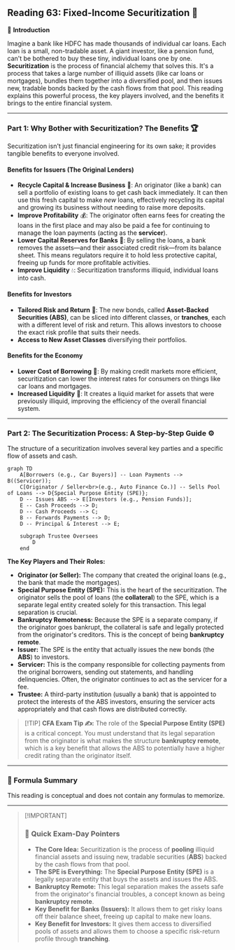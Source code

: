 ## Reading 63: Fixed-Income Securitization 🧱

🎯 **Introduction**

Imagine a bank like HDFC has made thousands of individual car loans. Each loan is a small, non-tradable asset. A giant investor, like a pension fund, can't be bothered to buy these tiny, individual loans one by one. **Securitization** is the process of financial alchemy that solves this. It's a process that takes a large number of illiquid assets (like car loans or mortgages), bundles them together into a diversified pool, and then issues new, tradable bonds backed by the cash flows from that pool. This reading explains this powerful process, the key players involved, and the benefits it brings to the entire financial system.

-----

### Part 1: Why Bother with Securitization? The Benefits 🏆

Securitization isn't just financial engineering for its own sake; it provides tangible benefits to everyone involved.

#### **Benefits for Issuers (The Original Lenders)**

  * **Recycle Capital & Increase Business** 🔄: An originator (like a bank) can sell a portfolio of existing loans to get cash back immediately. It can then use this fresh capital to make *new* loans, effectively recycling its capital and growing its business without needing to raise more deposits.
  * **Improve Profitability** 💰: The originator often earns fees for creating the loans in the first place and may also be paid a fee for continuing to manage the loan payments (acting as the **servicer**).
  * **Lower Capital Reserves for Banks** 🏦: By selling the loans, a bank removes the assets—and their associated credit risk—from its balance sheet. This means regulators require it to hold less protective capital, freeing up funds for more profitable activities.
  * **Improve Liquidity** 💧: Securitization transforms illiquid, individual loans into cash.

#### **Benefits for Investors**

  * **Tailored Risk and Return** 🎯: The new bonds, called **Asset-Backed Securities (ABS)**, can be sliced into different classes, or **tranches**, each with a different level of risk and return. This allows investors to choose the exact risk profile that suits their needs.
  * **Access to New Asset Classes** diversifying their portfolios.

#### **Benefits for the Economy**

  * **Lower Cost of Borrowing** 💸: By making credit markets more efficient, securitization can lower the interest rates for consumers on things like car loans and mortgages.
  * **Increased Liquidity** 🌊: It creates a liquid market for assets that were previously illiquid, improving the efficiency of the overall financial system.

-----

### Part 2: The Securitization Process: A Step-by-Step Guide ⚙️

The structure of a securitization involves several key parties and a specific flow of assets and cash.

```mermaid
graph TD
    A[Borrowers (e.g., Car Buyers)] -- Loan Payments --> B((Servicer));
    C[Originator / Seller<br>(e.g., Auto Finance Co.)] -- Sells Pool of Loans --> D{Special Purpose Entity (SPE)};
    D -- Issues ABS --> E[Investors (e.g., Pension Funds)];
    E -- Cash Proceeds --> D;
    D -- Cash Proceeds --> C;
    B -- Forwards Payments --> D;
    D -- Principal & Interest --> E;

    subgraph Trustee Oversees
        D
    end
```

**The Key Players and Their Roles:**

  * **Originator (or Seller):** The company that created the original loans (e.g., the bank that made the mortgages).
  * **Special Purpose Entity (SPE):** This is the heart of the securitization. The originator sells the pool of loans (the **collateral**) to the SPE, which is a separate legal entity created solely for this transaction. This legal separation is crucial.
  * **Bankruptcy Remoteness:** Because the SPE is a separate company, if the originator goes bankrupt, the collateral is safe and legally protected from the originator's creditors. This is the concept of being **bankruptcy remote**.
  * **Issuer:** The SPE is the entity that actually issues the new bonds (the **ABS**) to investors.
  * **Servicer:** This is the company responsible for collecting payments from the original borrowers, sending out statements, and handling delinquencies. Often, the originator continues to act as the servicer for a fee.
  * **Trustee:** A third-party institution (usually a bank) that is appointed to protect the interests of the ABS investors, ensuring the servicer acts appropriately and that cash flows are distributed correctly.

> [\!TIP]
> **CFA Exam Tip ✍️:** The role of the **Special Purpose Entity (SPE)** is a critical concept. You must understand that its legal separation from the originator is what makes the structure **bankruptcy remote**, which is a key benefit that allows the ABS to potentially have a higher credit rating than the originator itself.

-----

### 🧪 Formula Summary

This reading is conceptual and does not contain any formulas to memorize.

-----

> [\!IMPORTANT]
>
> ### 🎯 Quick Exam-Day Pointers
>
>   * **The Core Idea:** Securitization is the process of **pooling** illiquid financial assets and issuing new, tradable securities (**ABS**) backed by the cash flows from that pool.
>   * **The SPE is Everything:** The **Special Purpose Entity (SPE)** is a legally separate entity that buys the assets and issues the ABS.
>   * **Bankruptcy Remote:** This legal separation makes the assets safe from the originator's financial troubles, a concept known as being **bankruptcy remote**.
>   * **Key Benefit for Banks (Issuers):** It allows them to get risky loans off their balance sheet, freeing up capital to make new loans.
>   * **Key Benefit for Investors:** It gives them access to diversified pools of assets and allows them to choose a specific risk-return profile through **tranching**.